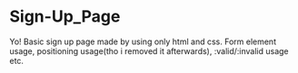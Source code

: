 # Sign-Up_Page

Yo! Basic sign up page made by using only html and css. Form element usage, positioning usage(tho i removed it afterwards), :valid/:invalid usage etc. 